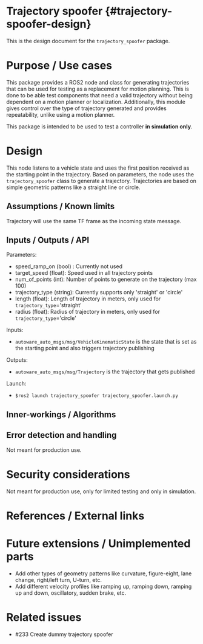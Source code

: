 Trajectory spoofer {#trajectory-spoofer-design}
===========

This is the design document for the `trajectory_spoofer` package.


# Purpose / Use cases
<!-- Required -->
<!-- Things to consider:
    - Why did we implement this feature? -->

This package provides a ROS2 node and class for generating trajectories that can be used for testing as a replacement for motion planning.
This is done to be able test components that need a valid trajectory without being dependent on a motion planner or localization.
Additionally, this module gives control over the type of trajectory generated and provides repeatability, unlike using a motion planner.

This package is intended to be used to test a controller **in simulation only**.

# Design
<!-- Required -->
<!-- Things to consider:
    - How does it work? -->
This node listens to a vehicle state and uses the first position received as the starting point in the trajectory.
Based on parameters, the node uses the `trajectory_spoofer` class to generate a trajectory.
Trajectories are based on simple geometric patterns like a straight line or circle.

## Assumptions / Known limits
<!-- Required -->
Trajectory will use the same TF frame as the incoming state message.

## Inputs / Outputs / API
<!-- Required -->

Parameters:

* speed_ramp_on (bool) : Currently not used
* target_speed (float): Speed used in all trajectory points
* num_of_points (int): Number of points to generate on the trajectory (max 100)
* trajectory_type (string): Currently supports only 'straight' or 'circle'
* length (float): Length of trajectory in meters, only used for `trajectory_type`='straight'
* radius (float): Radius of trajectory in meters, only used for `trajectory_type`='circle'

Inputs:

* `autoware_auto_msgs/msg/VehicleKinematicState` is the state that is set as the starting point and also triggers trajectory publishing

Outputs:

* `autoware_auto_msgs/msg/Trajectory` is the trajectory that gets published

Launch:

 * `$ros2 launch trajectory_spoofer trajectory_spoofer.launch.py`

## Inner-workings / Algorithms
<!-- If applicable -->


## Error detection and handling
<!-- Required -->

Not meant for production use.

# Security considerations
<!-- Required -->
<!-- Things to consider:
- Spoofing (How do you check for and handle fake input?)
- Tampering (How do you check for and handle tampered input?)
- Repudiation (How are you affected by the actions of external actors?).
- Information Disclosure (Can data leak?).
- Denial of Service (How do you handle spamming?).
- Elevation of Privilege (Do you need to change permission levels during execution?) -->

Not meant for production use, only for limited testing and only in simulation.

# References / External links
<!-- Optional -->


# Future extensions / Unimplemented parts
<!-- Optional -->
 * Add other types of geometry patterns like curvature, figure-eight, lane change, right/left turn, U-turn, etc.
 * Add different velocity profiles like ramping up, ramping down, ramping up and down, oscillatory, sudden brake, etc.

# Related issues
<!-- Required -->

* #233 Create dummy trajectory spoofer
